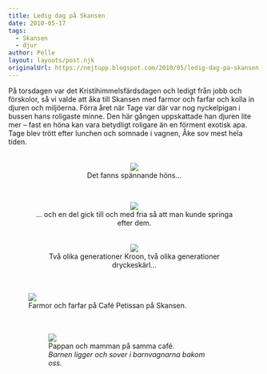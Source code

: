 ```yaml
---
title: Ledig dag på Skansen
date: 2010-05-17
tags: 
  - Skansen
  - djur	
author: Pelle
layout: layouts/post.njk
originalUrl: https://nejtupp.blogspot.com/2010/05/ledig-dag-pa-skansen.html
---
```


<div style="text-align: center;"><div style="text-align: left;">På torsdagen var det Kristihimmelsfärdsdagen och ledigt från jobb och förskolor, så vi valde att  åka till Skansen med farmor och farfar och kolla in djuren och  miljöerna. Förra året när Tage var där var nog nyckelpigan i bussen hans roligaste minne. Den här gången uppskattade han djuren lite mer – fast en höna kan vara betydligt roligare än en förment exotisk apa. Tage blev trött efter lunchen och somnade i vagnen, Åke sov mest hela tiden.<br></div><br><br><img src="../../../../img/Skansen-_MG_9744.jpg"><br></div><div style="text-align: center;">
	<figcaption>Det fanns spännande höns...</figcaption>
</figure>

<br><figure>
	<img src="../../../../img/Skansen-_MG_9759.jpg"><br>
	<figcaption>... och en del gick till och med fria så att man kunde springa efter dem.</span><br><br><br><img src="../../../../img/Skansen-_MG_9736.jpg"><br>
	<figcaption>Två olika generationer Kroon, två olika generationer dryckeskärl...</span><span style="font-style: italic;"></span></span><br><br><br></div><figure>
	<img src="../../../../img/Skansen-_MG_9793.jpg"><br>
	<figcaption>Farmor och farfar på Café Petissan på Skansen.</span></span><br><br><br></div><figure>
	<img src="../../../../img/Skansen-_MG_9796.jpg"><br>
	<figcaption>Pappan och mamman på samma café.</span><span style="font-style: italic;"><br>Barnen ligger och sover i barnvagnarna bakom oss.</span></span><br><br><br></div>
